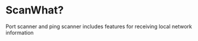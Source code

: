 # ScanWhat?
Port scanner and ping scanner includes features for receiving local network information
